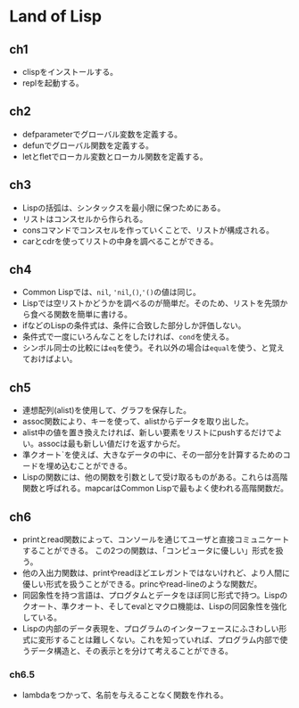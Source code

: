 # Land of Lisp

## ch1

- clispをインストールする。
- replを起動する。

## ch2

- defparameterでグローバル変数を定義する。
- defunでグローバル関数を定義する。
- letとfletでローカル変数とローカル関数を定義する。

## ch3

- Lispの括弧は、シンタックスを最小限に保つためにある。
- リストはコンスセルから作られる。
- consコマンドでコンスセルを作っていくことで、リストが構成される。
- carとcdrを使ってリストの中身を調べることができる。

## ch4

- Common Lispでは、`nil`, `'nil`,`()`,`'()`の値は同じ。
- Lispでは空リストかどうかを調べるのが簡単だ。そのため、リストを先頭から食べる関数を簡単に書ける。
- ifなどのLispの条件式は、条件に合致した部分しか評価しない。
- 条件式で一度にいろんなことをしたければ、`cond`を使える。
- シンボル同士の比較には`eq`を使う。それ以外の場合は`equal`を使う、と覚えておけばよい。

## ch5

- 連想配列(alist)を使用して、グラフを保存した。
- assoc関数により、キーを使って、alistからデータを取り出した。
- alist中の値を置き換えたければ、新しい要素をリストにpushするだけでよい。assocは最も新しい値だけを返すからだ。
- 準クオート`を使えば、大きなデータの中に、その一部分を計算するためのコードを埋め込むことができる。
- Lispの関数には、他の関数を引数として受け取るものがある。これらは高階関数と呼ばれる。mapcarはCommon Lispで最もよく使われる高階関数だ。

## ch6

- printとread関数によって、コンソールを通じてユーザと直接コミュニケートすることができる。
この2つの関数は、「コンピュータに優しい」形式を扱う。
- 他の入出力関数は、printやreadほどエレガントではないけれど、より人間に優しい形式を扱うことができる。princやread-lineのような関数だ。
- 同図象性を持つ言語は、プログタムとデータをほぼ同じ形式で持つ。Lispのクオート、準クオート、そしてevalとマクロ機能は、Lispの同図象性を強化している。
- Lispの内部のデータ表現を、プログラムのインターフェースにふさわしい形式に変形することは難しくない。これを知っていれば、プログラム内部で使うデータ構造と、その表示とを分けて考えることができる。

### ch6.5

- lambdaをつかって、名前を与えることなく関数を作れる。

